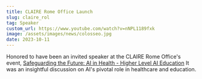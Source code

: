 ```yaml
---
title: CLAIRE Rome Office Launch
slug: claire_rol
tag: Speaker
custom_url: https://www.youtube.com/watch?v=nNPL1189fxk
image: /assets/images/news/colosseo.jpg
date: 2023-10-11
---
```


Honored to have been an invited speaker at the CLAIRE Rome Office's event, [Safeguarding the Future: AI in Health - Higher Level AI Education](https://www.youtube.com/watch?v=nNPL1189fxk) It was an insightful discussion on AI's pivotal role in healthcare and education. 
